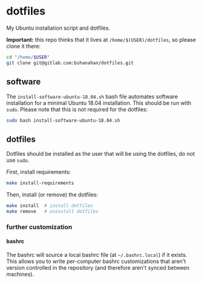 # dotfiles

My Ubuntu installation script and dotfiles.

**Important:** this repo thinks that it lives at `/home/$(USER)/dotfiles`, so please clone it there:

```bash
cd "/home/$USER"
git clone git@gitlab.com:bshanahan/dotfiles.git
```

## software

The `install-software-ubuntu-18.04.sh` bash file automates software installation for a minimal Ubuntu 18.04 installation. This should be run with `sudo`. Please note that this is not required for the dotfiles:

```bash
sudo bash install-software-ubuntu-18.04.sh
```

## dotfiles

Dotfiles should be installed as the user that will be using the dotfiles, do not use `sudo`.

First, install requirements:

```bash
make install-requirements
```

Then, install (or remove) the dotfiles:

```bash
make install  # install dotfiles
make remove   # uninstall dotfiles
```

### further customization

#### bashrc

The bashrc will source a local bashrc file (at `~/.bashrc.local`) if it exists. This allows you to write per-computer bashrc customizations that aren't version controlled in the repository (and therefore aren't synced between machines).
